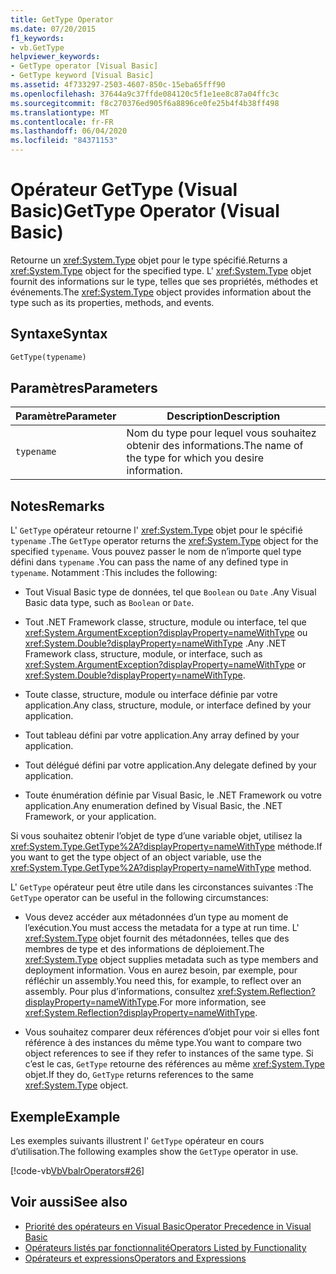 ```yaml
---
title: GetType Operator
ms.date: 07/20/2015
f1_keywords:
- vb.GetType
helpviewer_keywords:
- GetType operator [Visual Basic]
- GetType keyword [Visual Basic]
ms.assetid: 4f733297-2503-4607-850c-15eba65fff90
ms.openlocfilehash: 37644a9c37ffde084120c5f1e1ee8c87a04ffc3c
ms.sourcegitcommit: f8c270376ed905f6a8896ce0fe25b4f4b38ff498
ms.translationtype: MT
ms.contentlocale: fr-FR
ms.lasthandoff: 06/04/2020
ms.locfileid: "84371153"
---
```

# <a name="gettype-operator-visual-basic"></a><span data-ttu-id="ebbad-102">Opérateur GetType (Visual Basic)</span><span class="sxs-lookup"><span data-stu-id="ebbad-102">GetType Operator (Visual Basic)</span></span>
<span data-ttu-id="ebbad-103">Retourne un <xref:System.Type> objet pour le type spécifié.</span><span class="sxs-lookup"><span data-stu-id="ebbad-103">Returns a <xref:System.Type> object for the specified type.</span></span> <span data-ttu-id="ebbad-104">L' <xref:System.Type> objet fournit des informations sur le type, telles que ses propriétés, méthodes et événements.</span><span class="sxs-lookup"><span data-stu-id="ebbad-104">The <xref:System.Type> object provides information about the type such as its properties, methods, and events.</span></span>  
  
## <a name="syntax"></a><span data-ttu-id="ebbad-105">Syntaxe</span><span class="sxs-lookup"><span data-stu-id="ebbad-105">Syntax</span></span>  
  
```vb  
GetType(typename)  
```  
  
## <a name="parameters"></a><span data-ttu-id="ebbad-106">Paramètres</span><span class="sxs-lookup"><span data-stu-id="ebbad-106">Parameters</span></span>  
  
|<span data-ttu-id="ebbad-107">Paramètre</span><span class="sxs-lookup"><span data-stu-id="ebbad-107">Parameter</span></span>|<span data-ttu-id="ebbad-108">Description</span><span class="sxs-lookup"><span data-stu-id="ebbad-108">Description</span></span>|  
|---|---|  
|`typename`|<span data-ttu-id="ebbad-109">Nom du type pour lequel vous souhaitez obtenir des informations.</span><span class="sxs-lookup"><span data-stu-id="ebbad-109">The name of the type for which you desire information.</span></span>|  
  
## <a name="remarks"></a><span data-ttu-id="ebbad-110">Notes</span><span class="sxs-lookup"><span data-stu-id="ebbad-110">Remarks</span></span>  
 <span data-ttu-id="ebbad-111">L' `GetType` opérateur retourne l' <xref:System.Type> objet pour le spécifié `typename` .</span><span class="sxs-lookup"><span data-stu-id="ebbad-111">The `GetType` operator returns the <xref:System.Type> object for the specified `typename`.</span></span> <span data-ttu-id="ebbad-112">Vous pouvez passer le nom de n’importe quel type défini dans `typename` .</span><span class="sxs-lookup"><span data-stu-id="ebbad-112">You can pass the name of any defined type in `typename`.</span></span> <span data-ttu-id="ebbad-113">Notamment :</span><span class="sxs-lookup"><span data-stu-id="ebbad-113">This includes the following:</span></span>  
  
- <span data-ttu-id="ebbad-114">Tout Visual Basic type de données, tel que `Boolean` ou `Date` .</span><span class="sxs-lookup"><span data-stu-id="ebbad-114">Any Visual Basic data type, such as `Boolean` or `Date`.</span></span>  
  
- <span data-ttu-id="ebbad-115">Tout .NET Framework classe, structure, module ou interface, tel que <xref:System.ArgumentException?displayProperty=nameWithType> ou <xref:System.Double?displayProperty=nameWithType> .</span><span class="sxs-lookup"><span data-stu-id="ebbad-115">Any .NET Framework class, structure, module, or interface, such as <xref:System.ArgumentException?displayProperty=nameWithType> or <xref:System.Double?displayProperty=nameWithType>.</span></span>  
  
- <span data-ttu-id="ebbad-116">Toute classe, structure, module ou interface définie par votre application.</span><span class="sxs-lookup"><span data-stu-id="ebbad-116">Any class, structure, module, or interface defined by your application.</span></span>  
  
- <span data-ttu-id="ebbad-117">Tout tableau défini par votre application.</span><span class="sxs-lookup"><span data-stu-id="ebbad-117">Any array defined by your application.</span></span>  
  
- <span data-ttu-id="ebbad-118">Tout délégué défini par votre application.</span><span class="sxs-lookup"><span data-stu-id="ebbad-118">Any delegate defined by your application.</span></span>  
  
- <span data-ttu-id="ebbad-119">Toute énumération définie par Visual Basic, le .NET Framework ou votre application.</span><span class="sxs-lookup"><span data-stu-id="ebbad-119">Any enumeration defined by Visual Basic, the .NET Framework, or your application.</span></span>  
  
 <span data-ttu-id="ebbad-120">Si vous souhaitez obtenir l’objet de type d’une variable objet, utilisez la <xref:System.Type.GetType%2A?displayProperty=nameWithType> méthode.</span><span class="sxs-lookup"><span data-stu-id="ebbad-120">If you want to get the type object of an object variable, use the <xref:System.Type.GetType%2A?displayProperty=nameWithType> method.</span></span>  
  
 <span data-ttu-id="ebbad-121">L' `GetType` opérateur peut être utile dans les circonstances suivantes :</span><span class="sxs-lookup"><span data-stu-id="ebbad-121">The `GetType` operator can be useful in the following circumstances:</span></span>  
  
- <span data-ttu-id="ebbad-122">Vous devez accéder aux métadonnées d’un type au moment de l’exécution.</span><span class="sxs-lookup"><span data-stu-id="ebbad-122">You must access the metadata for a type at run time.</span></span> <span data-ttu-id="ebbad-123">L' <xref:System.Type> objet fournit des métadonnées, telles que des membres de type et des informations de déploiement.</span><span class="sxs-lookup"><span data-stu-id="ebbad-123">The <xref:System.Type> object supplies metadata such as type members and deployment information.</span></span> <span data-ttu-id="ebbad-124">Vous en aurez besoin, par exemple, pour réfléchir un assembly.</span><span class="sxs-lookup"><span data-stu-id="ebbad-124">You need this, for example, to reflect over an assembly.</span></span> <span data-ttu-id="ebbad-125">Pour plus d’informations, consultez <xref:System.Reflection?displayProperty=nameWithType>.</span><span class="sxs-lookup"><span data-stu-id="ebbad-125">For more information, see <xref:System.Reflection?displayProperty=nameWithType>.</span></span>  
  
- <span data-ttu-id="ebbad-126">Vous souhaitez comparer deux références d’objet pour voir si elles font référence à des instances du même type.</span><span class="sxs-lookup"><span data-stu-id="ebbad-126">You want to compare two object references to see if they refer to instances of the same type.</span></span> <span data-ttu-id="ebbad-127">Si c’est le cas, `GetType` retourne des références au même <xref:System.Type> objet.</span><span class="sxs-lookup"><span data-stu-id="ebbad-127">If they do, `GetType` returns references to the same <xref:System.Type> object.</span></span>  
  
## <a name="example"></a><span data-ttu-id="ebbad-128">Exemple</span><span class="sxs-lookup"><span data-stu-id="ebbad-128">Example</span></span>  
 <span data-ttu-id="ebbad-129">Les exemples suivants illustrent l' `GetType` opérateur en cours d’utilisation.</span><span class="sxs-lookup"><span data-stu-id="ebbad-129">The following examples show the `GetType` operator in use.</span></span>  
  
 [!code-vb[VbVbalrOperators#26](~/samples/snippets/visualbasic/VS_Snippets_VBCSharp/VbVbalrOperators/VB/Class1.vb#26)]  
  
## <a name="see-also"></a><span data-ttu-id="ebbad-130">Voir aussi</span><span class="sxs-lookup"><span data-stu-id="ebbad-130">See also</span></span>

- [<span data-ttu-id="ebbad-131">Priorité des opérateurs en Visual Basic</span><span class="sxs-lookup"><span data-stu-id="ebbad-131">Operator Precedence in Visual Basic</span></span>](operator-precedence.md)
- [<span data-ttu-id="ebbad-132">Opérateurs listés par fonctionnalité</span><span class="sxs-lookup"><span data-stu-id="ebbad-132">Operators Listed by Functionality</span></span>](operators-listed-by-functionality.md)
- [<span data-ttu-id="ebbad-133">Opérateurs et expressions</span><span class="sxs-lookup"><span data-stu-id="ebbad-133">Operators and Expressions</span></span>](../../programming-guide/language-features/operators-and-expressions/index.md)

